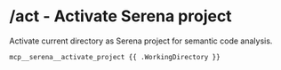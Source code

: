 # /act - Activate Serena project

Activate current directory as Serena project for semantic code analysis.

```bash
mcp__serena__activate_project {{ .WorkingDirectory }}
```